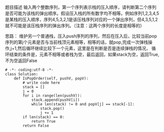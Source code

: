 题目描述
输入两个整数序列，第一个序列表示栈的压入顺序，请判断第二个序列是否可能为该栈的弹出顺序。假设压入栈的所有数字均不相等。例如序列1,2,3,4,5是某栈的压入顺序，序列4,5,3,2,1是该压栈序列对应的一个弹出序列，但4,3,5,1,2就不可能是该压栈序列的弹出序列。（注意：这两个序列的长度是相等的）

思路：
维护另一个普通栈，压入push序列的序列，然后在压入后，比较当前pop序列的第j个元素是否与当前栈顶元素相等，相等的话，就pop,完成一次弹栈操作,j+1,然后循环继续比较下一个元素，这里是在判断是否是连续弹栈的情况，
循环结束的条件是，元素不相等或者栈为空，最后返回，如果stack为空，返回True,不为空返回False

```
# -*- coding:utf-8 -*-
class Solution:
    def IsPopOrder(self, pushV, popV):
        # write code here
        stack = []
        j = 0
        for i in range(len(pushV)):
            stack.append(pushV[i])
            while len(stack) != 0 and popV[j] == stack[-1]:
                stack.pop()
                j += 1
        if len(stack) == 0:
            return True
        return False
```
